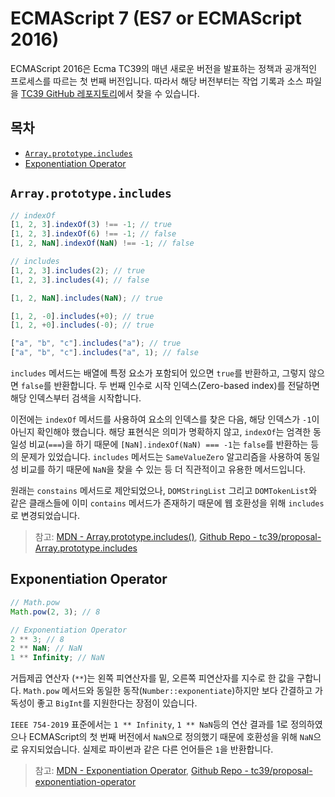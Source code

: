# ECMAScript 7 (ES7 or ECMAScript 2016)

ECMAScript 2016은 Ecma TC39의 매년 새로운 버전을 발표하는 정책과 공개적인 프로세스를 따르는 첫 번째 버전입니다. 따라서 해당 버전부터는 작업 기록과 소스 파일을 [TC39 GitHub 레포지토리](https://github.com/tc39)에서 찾을 수 있습니다.

## 목차

- [`Array.prototype.includes`](#arrayprototypeincludes)
- [Exponentiation Operator](#exponentiation-operator)

## `Array.prototype.includes`

```javascript
// indexOf
[1, 2, 3].indexOf(3) !== -1; // true
[1, 2, 3].indexOf(6) !== -1; // false
[1, 2, NaN].indexOf(NaN) !== -1; // false

// includes
[1, 2, 3].includes(2); // true
[1, 2, 3].includes(4); // false

[1, 2, NaN].includes(NaN); // true

[1, 2, -0].includes(+0); // true
[1, 2, +0].includes(-0); // true

["a", "b", "c"].includes("a"); // true
["a", "b", "c"].includes("a", 1); // false
```

`includes` 메서드는 배열에 특정 요소가 포함되어 있으면 `true`를 반환하고, 그렇지 않으면 `false`를 반환합니다. 두 번째 인수로 시작 인덱스(Zero-based index)를 전달하면 해당 인덱스부터 검색을 시작합니다.

이전에는 `indexOf` 메서드를 사용하여 요소의 인덱스를 찾은 다음, 해당 인덱스가 `-1`이 아닌지 확인해야 했습니다. 해당 표현식은 의미가 명확하지 않고, `indexOf`는 엄격한 동일성 비교(`===`)을 하기 때문에 `[NaN].indexOf(NaN) === -1`는 `false`를 반환하는 등의 문제가 있었습니다. `includes` 메서드는 `SameValueZero` 알고리즘을 사용하여 동일성 비교를 하기 때문에 `NaN`을 찾을 수 있는 등 더 직관적이고 유용한 메서드입니다.

원래는 `constains` 메서드로 제안되었으나, `DOMStringList` 그리고 `DOMTokenList`와 같은 클래스들에 이미 `contains` 메서드가 존재하기 때문에 웹 호환성을 위해 `includes`로 변경되었습니다.

> 참고: [MDN - Array.prototype.includes()](https://developer.mozilla.org/en-US/docs/Web/JavaScript/Reference/Global_Objects/Array/includes), [Github Repo - tc39/proposal-Array.prototype.includes](https://github.com/tc39/proposal-Array.prototype.includes?tab=readme-ov-file)

## Exponentiation Operator

```javascript
// Math.pow
Math.pow(2, 3); // 8

// Exponentiation Operator
2 ** 3; // 8
2 ** NaN; // NaN
1 ** Infinity; // NaN
```

거듭제곱 연산자 (`**`)는 왼쪽 피연산자를 밑, 오른쪽 피연산자를 지수로 한 값을 구합니다. `Math.pow` 메서드와 동일한 동작(`Number::exponentiate`)하지만 보다 간결하고 가독성이 좋고 `BigInt`를 지원한다는 장점이 있습니다.

`IEEE 754-2019` 표준에서는 `1 ** Infinity`, `1 ** NaN`등의 연산 결과를 1로 정의하였으나 ECMAScript의 첫 번째 버전에서 `NaN`으로 정의했기 때문에 호환성을 위해 `NaN`으로 유지되었습니다. 실제로 파이썬과 같은 다른 언어들은 `1`을 반환합니다.

> 참고: [MDN - Exponentiation Operator](https://developer.mozilla.org/en-US/docs/Web/JavaScript/Reference/Operators/Exponentiation), [Github Repo - tc39/proposal-exponentiation-operator](https://github.com/tc39/proposal-exponentiation-operator)
